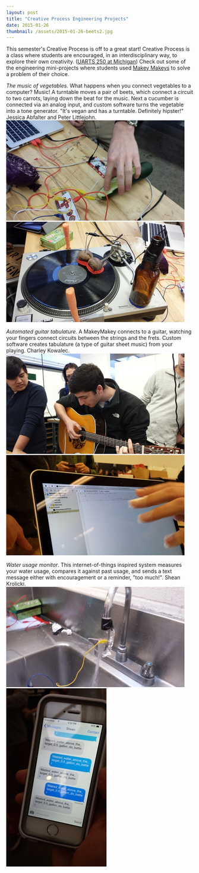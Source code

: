 ```yaml
---
layout: post
title: "Creative Process Engineering Projects"
date: 2015-01-26
thumbnail: /assets/2015-01-26-beets2.jpg
---
```


This semester\'s Creative Process is off to a great start!  Creative Process is a class where students are encouraged, in an interdisciplinary way, to explore their own creativity. ([UARTS 250 at Michigan](/teaching/assets/UARTS250_W15_Syllabus.pdf))  Check out some of the engineering mini-projects where students used [Makey Makeys](http://makeymakey.com/) to solve a problem of their choice.

*The music of vegetables.*  What happens when you connect vegetables to a computer?  Music!  A turntable moves a pair of beets, which connect a circuit to two carrots, laying down the beat for the music.  Next a cucumber is connected via an analog input, and custom software turns the vegetable into a tone generator.  \"It\'s vegan and has a turntable.  Definitely hipster!\"  Jessica Abfalter and Peter Littlejohn.
![guitar tab](/assets/2015-01-26-beets2.jpg)
![guitar tab](/assets/2015-01-26-beets3.jpg)


*Automated guitar tabulature.*  A MakeyMakey connects to a guitar, watching your fingers connect circuits between the strings and the frets.  Custom software creates tabulature (a type of guitar sheet music) from your playing.  Charley Kowalec.
![guitar tab](/assets/2015-01-26-guitar1.jpg)
![guitar tab](/assets/2015-01-26-guitar2.jpg)


*Water usage monitor*.  This internet-of-things inspired system measures your water usage, compares it against past usage, and sends a text message either with encouragement or a reminder, \"too much!\".  Shean Krolicki.
![water usage](/assets/2015-01-26-water2.jpg)
![water usage](/assets/2015-01-26-water3.jpg)
